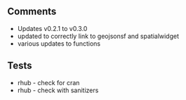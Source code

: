 ## Comments

* Updates v0.2.1 to v0.3.0
* updated to correctly link to geojsonsf and spatialwidget
* various updates to functions

## Tests

* rhub - check for cran
* rhub - check with sanitizers
